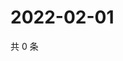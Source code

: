 # 2022-02-01

共 0 条

<!-- BEGIN WEIBO -->
<!-- 最后更新时间 Tue Feb 01 2022 00:12:20 GMT+0800 (China Standard Time) -->

<!-- END WEIBO -->

